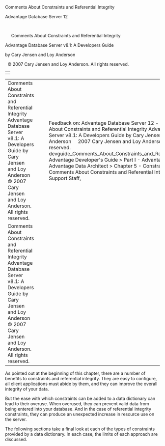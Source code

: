 Comments About Constraints and Referential Integrity




Advantage Database Server 12  

 

     Comments About Constraints and Referential Integrity

Advantage Database Server v8.1: A Developers Guide

by Cary Jensen and Loy Anderson

  © 2007 Cary Jensen and Loy Anderson. All rights reserved.

|  |
| --- |
|  |

|  |  |  |  |  |
| --- | --- | --- | --- | --- |
| Comments About Constraints and Referential Integrity  Advantage Database Server v8.1: A Developers Guide  by Cary Jensen and Loy Anderson    © 2007 Cary Jensen and Loy Anderson. All rights reserved. |  |  | Feedback on: Advantage Database Server 12 -       Comments About Constraints and Referential Integrity Advantage Database Server v8.1: A Developers Guide by Cary Jensen and Loy Anderson     2007 Cary Jensen and Loy Anderson. All rights reserved. devguide\_Comments\_About\_Constraints\_and\_Referential\_Integrity Advantage Developer's Guide > Part I - Advantage and Advantage Data Architect > Chapter 5 - Constraints and RI > Comments About Constraints and Referential Integrity / Dear Support Staff, |  |
| Comments About Constraints and Referential Integrity  Advantage Database Server v8.1: A Developers Guide  by Cary Jensen and Loy Anderson    © 2007 Cary Jensen and Loy Anderson. All rights reserved. |  |  |  |  |

As pointed out at the beginning of this chapter, there are a number of benefits to constraints and referential integrity. They are easy to configure, all client applications must abide by them, and they can improve the overall integrity of your data.

But the ease with which constraints can be added to a data dictionary can lead to their overuse. When overused, they can prevent valid data from being entered into your database. And in the case of referential integrity constraints, they can produce an unexpected increase in resource use on the server.

The following sections take a final look at each of the types of constraints provided by a data dictionary. In each case, the limits of each approach are discussed.